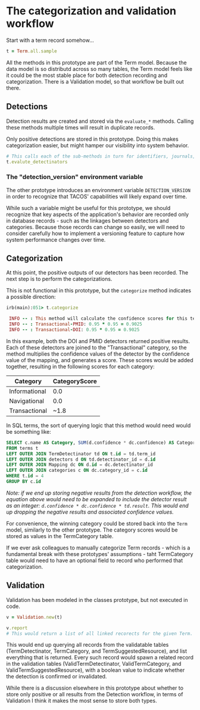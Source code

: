 # The categorization and validation workflow

Start with a term record somehow...

```ruby
t = Term.all.sample
```

All the methods in this prototype are part of the Term model. Because the data model is so distributd across so many
tables, the Term model feels like it could be the most stable place for both detection recording and categorization.
There is a Validation model, so that workflow be built out there.

## Detections

Detection results are created and stored via the `evaluate_*` methods. Calling these methods multiple times will result
in duplicate records.

Only positive detections are stored in this prototype. Doing this makes categorization easier, but might hamper our
visibility into system behavior.

```ruby
# This calls each of the sub-methods in turn for identifiers, journals, and suggested resources.
t.evalute_detectinators
```

### The "detection_version" environment variable

The other prototype introduces an environment variable `DETECTION_VERSION` in order to recognize that TACOS'
capabilities will likely expand over time.

While such a variable might be useful for this prototype, we should recognize that key aspects of the application's
behavior are recorded only in database records - such as the linkages between detectors and categories. Because those
records can change so easily, we will need to consider carefully how to implement a versioning feature to capture how
system performance changes over time.

## Categorization

At this point, the positive outputs of our detectors has been recorded. The next step is to perform the categorizations.

This is not functional in this prototype, but the `categorize` method indicates a possible direction:

```ruby
irb(main):051> t.categorize

 INFO -- : This method will calculate the confidence scores for this term.
 INFO -- : Transactional-PMID: 0.95 * 0.95 = 0.9025
 INFO -- : Transactional-DOI: 0.95 * 0.95 = 0.9025
```

In this example, both the DOI and PMID detectors returned positive results. Each of these detectors are joined to the
"Transactional" category, so the method multiplies the confidence values of the detector by the confidence value of the
mapping, and generates a score. These scores would be added together, resulting in the following scores for each
category:

| Category      | CategoryScore |
|---------------|---------------|
| Informational | 0.0           |
| Navigational  | 0.0           |
| Transactional | ~1.8          |

In SQL terms, the sort of querying logic that this method would need would be something like:

```SQL
SELECT c.name AS Category, SUM(d.confidence * dc.confidence) AS CategoryScore
FROM terms t
LEFT OUTER JOIN TermDetectinator td ON t.id = td.term_id
LEFT OUTER JOIN detectors d ON td.detectinator_id = d.id
LEFT OUTER JOIN Mapping dc ON d.id = dc.detectinator_id
LEFT OUTER JOIN categories c ON dc.category_id = c.id
WHERE t.id = 4
GROUP BY c.id
```

_Note: if we end up storing negative results from the detection workflow, the equation above would need to be expanded
to include the detector result as an integer: `d.confidence * dc.confidence * td.result`. This would end up dropping
the negative results and associated confidence values._

For convenience, the winning category could be stored back into the `Term` model, similarly to the other prototype. The
category scores would be stored as values in the TermCategory table.

If we ever ask colleagues to manually categorize Term records - which is a fundamental break with these prototypes'
assumptions - taht TermCategory table would need to have an optional field to record who performed that categorization.

## Validation

Validation has been modeled in the classes prototype, but not executed in code.

```ruby
v = Validation.new(t)

v.report
# This would return a list of all linked recorects for the given Term.
```

This would end up querying all records from the validatable tables (TermDetectinator, TermCategory, and
TermSuggestedResource), and list everything that is returned. Every such record would spawn a related record in the
validation tables (ValidTermDetectinator, ValidTermCategory, and ValidTermSuggestedResource), with a boolean value to
indicate whether the detection is confirmed or invalidated.

While there is a discussion elsewhere in this prototype about whether to store only positive or all results from the
Detection workflow, in terms of Validation I think it makes the most sense to store both types.
